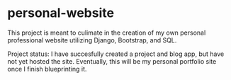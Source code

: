# personal-website
This project is meant to culimate in the creation of my own personal professional website utilizing Django, Bootstrap, and SQL.

Project status: 
I have succesfully created a project and blog app, but have not yet hosted the site. Eventually, this will be my personal portfolio site once I finish blueprinting it.
